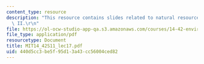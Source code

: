 ```yaml
---
content_type: resource
description: "This resource contains slides related to natural resource economics\
  \ II.\r\n"
file: https://ol-ocw-studio-app-qa.s3.amazonaws.com/courses/14-42-environmental-policy-and-economics-spring-2011/440d5cc3be5f95d13a43cc56004ced82_MIT14_42S11_lec17.pdf
file_type: application/pdf
resourcetype: Document
title: MIT14_42S11_lec17.pdf
uid: 440d5cc3-be5f-95d1-3a43-cc56004ced82
---
```

